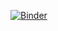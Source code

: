 [![Binder](https://mybinder.org/badge_logo.svg)](https://mybinder.org/v2/gh/Masteryair/fastai/HEAD)
